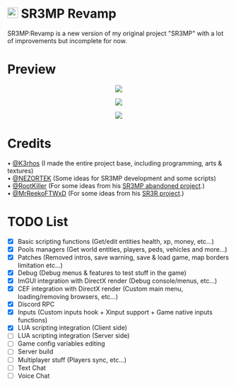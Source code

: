 # <img src="https://i.imgur.com/FVFGXkr.png" width="24" height="24"> SR3MP Revamp

SR3MP:Revamp is a new version of my original project "SR3MP" with a lot of improvements but incomplete for now.

# Preview

<p align="center"><img src="https://i.imgur.com/0FkisxD.png"></p>
<p align="center"><img src="https://i.imgur.com/ZWYAp2N.jpg"></p>
<p align="center"><img src="https://i.imgur.com/BY6mJOA.jpg"></p>

# Credits

• <a href="https://github.com/K3rhos">@K3rhos</a> (I made the entire project base, including programming, arts & textures)<br>
• <a href="https://github.com/NEZORTEK">@NEZORTEK</a> (Some ideas for SR3MP development and some scripts)<br>
• <a href="https://github.com/RootKiller">@RootKiller</a> (For some ideas from his <a href="https://github.com/RootKiller/sr3mp-Abandoned/">SR3MP abandoned project</a>.)<br>
• <a href="https://github.com/MrReekoFTWxD">@MrReekoFTWxD</a> (For some ideas from his <a href="https://github.com/MrReekoFTWxD/SR3R">SR3R project</a>.)<br>

# TODO List

- [x] Basic scripting functions (Get/edit entities health, xp, money, etc...)
- [x] Pools managers (Get world entities, players, peds, vehicles and more...)
- [x] Patches (Removed intros, save warning, save & load game, map borders limitation etc...)
- [x] Debug (Debug menus & features to test stuff in the game)
- [x] ImGUI integration with DirectX render (Debug console/menus, etc...)
- [x] CEF integration with DirectX render (Custom main menu, loading/removing browsers, etc...)
- [x] Discord RPC
- [x] Inputs (Custom inputs hook + Xinput support + Game native inputs functions)
- [x] LUA scripting integration (Client side)
- [ ] LUA scripting integration (Server side)
- [ ] Game config variables editing
- [ ] Server build
- [ ] Multiplayer stuff (Players sync, etc...)
- [ ] Text Chat
- [ ] Voice Chat
